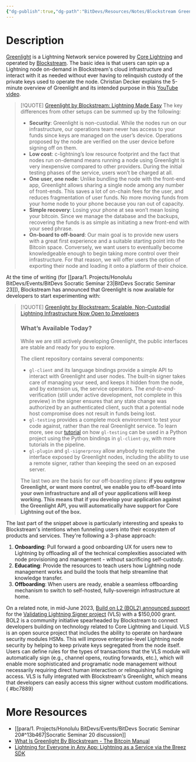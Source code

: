 ```yaml
---
{"dg-publish":true,"dg-path":"BitDevs/Resources/Notes/Blockstream Greenlight.md","permalink":"/bit-devs/resources/notes/blockstream-greenlight/","title":"Blockstream Greenlight","noteIcon":"3","created":"2023-06-10T23:15:26.237-10:00","updated":"2024-11-25T12:05:38.969-10:00"}
---
```




# Description

[Greenlight](https://blockstream.com/lightning/greenlight/) is a Lightning Network service powered by [Core Lightning](https://blockstream.com/lightning/) and operated by [Blockstream](https://blockstream.com/). The basic idea is that users can spin up a Lightning node on-demand in Blockstream's cloud infrastructure and interact with it as needed without ever having to relinquish custody of the private keys used to operate the node. Christian Decker explains the 5-minute overview of Greenlight and its intended purpose in this [YouTube video](https://youtu.be/u4ovmbDFJcY).

> [!QUOTE] [Greenlight by Blockstream: Lightning Made Easy](https://blog.blockstream.com/en-greenlight-by-blockstream-lightning-made-easy/)
> The key differences from other setups can be summed up by the following:
> - **Security**: Greenlight is non-custodial. While the nodes run on our infrastructure, our operations team never has access to your funds since keys are managed on the user’s device. Operations proposed by the node are verified on the user device before signing off on them.
> - **Low cost**: c-lightning’s low resource footprint and the fact that nodes run on-demand means running a node using Greenlight is very inexpensive compared to other providers. During the initial testing phases of the service, users won’t be charged at all.
> - **One user, one node**: Unlike bundling the node with the front-end app, Greenlight allows sharing a single node among any number of front-ends. This saves a lot of on-chain fees for the user, and reduces fragmentation of user funds. No more moving funds from your home node to your phone because you ran out of capacity.
> - **Simple recovery**: Losing your phone at sea won’t mean losing your bitcoin. Since we manage the database and the backups, recovering the funds is as simple as initiating a new front-end with your seed phrase.
> - **On-board to off-board**: Our main goal is to provide new users with a great first experience and a suitable starting point into the Bitcoin space. Conversely, we want users to eventually become knowledgeable enough to begin taking more control over their infrastructure. For that reason, we will offer users the option of exporting their node and loading it onto a platform of their choice.

At the time of writing (for [[para/1. Projects/Honolulu BitDevs/Events/BitDevs Socratic Seminar 23\|BitDevs Socratic Seminar 23]]), Blockstream has announced that Greenlight is now available for developers to start experimenting with: 

> [!QUOTE] [Greenlight by Blockstream: Scalable, Non-Custodial Lightning Infrastructure Now Open to Developers](https://blog.blockstream.com/greenlight-by-blockstream-scalable-non-custodial-lightning-infrastructure-now-open-to-developers/)
> ### What’s Available Today?
> While we are still actively developing Greenlight, the public interfaces are stable and ready for you to explore.
> 
> The client repository contains several components:
> - `gl-client` and its language bindings provide a simple API to interact with Greenlight and user nodes. The built-in signer takes care of managing your seed, and keeps it hidden from the node, and by extension us, the service operators. The _end-to-end_-verification (still under active development, not complete in this preview) in the signer ensures that any state change was authorized by an authenticated client, such that a potential node host compromise does not result in funds being lost.
> - `gl-testing` provides a complete mock environment to test your code against, rather than the real Greenlight service. To learn more, see our [tutorial](https://blockstream.github.io/greenlight/tutorials/testing/?ref=blog.blockstream.com) on how `gl-testing` can be used in a Python project using the Python bindings in `gl-client-py`, with more tutorials in the pipeline.
> - `gl-plugin` and `gl-signerproxy` allow anybody to replicate the interface exposed by Greenlight nodes, including the ability to use a remote signer, rather than keeping the seed on an exposed server.
> 
> The last two are the basis for our off-boarding plans: **if you outgrow Greenlight, or want more control, we enable you to off-board into your own infrastructure and all of your applications will keep working. This means that if you develop your application against the Greenlight API, you will automatically have support for Core Lightning out of the box.**

The last part of the snippet above is particularly interesting and speaks to Blockstream's intentions when funneling users into their ecosystem of products and services. They're following a 3-phase approach:
1. **Onboarding**: Pull forward a good onboarding UX for users new to Lightning by offloading all of the technical complexities associated with node provisioning and management - without sacrificing self-custody.
2. **Educating**: Provide the resources to teach users how Lightning node management works and build the tools that help streamline that knowledge transfer.
3. **Offboarding**: When users are ready, enable a seamless offboarding mechanism to switch to self-hosted, fully-sovereign infrastructure at home.

On a related note, in mid-June 2023, [Build on L2 (BOL2) announced support](https://community.corelightning.org/c/start-here/build-on-l2-supports-vls-integration-into-greenlight-with-150-000-grant) for the [Validating Lightning Signer project](https://vls.tech/?ref=nobsbitcoin.com) (VLS) with a $150,000 grant. BOL2 is a community initiative spearheaded by Blockstream to connect developers building on technology related to Core Lightning and Liquid. VLS is an open source project that includes the ability to operate on hardware security modules HSMs. This will improve enterprise-level Lightning node security by helping to keep private keys segregated from the node itself. Users can define rules for the types of transactions that the VLS module will automatically sign (e.g., channel opens, routing forwards, etc.), which will enable more sophisticated and programatic node management without necessarily requiring direct human interaction or relinquishing full signing access. VLS is fully integrated with Blockstream's Greenlight, which means that developers can easily access this signer without custom modifications.
{ #bc7889}


# More Resources
- [[para/1. Projects/Honolulu BitDevs/Events/BitDevs Socratic Seminar 20#^13b467\|Socratic Seminar 20 discussion]]
- [What Is Greenlight By Blockstream - The Bitcoin Manual](https://thebitcoinmanual.com/articles/greenlight-blockstream/)
- [Lightning for Everyone in Any App: Lightning as a Service via the Breez SDK](https://medium.com/breez-technology/lightning-for-everyone-in-any-app-lightning-as-a-service-via-the-breez-sdk-41d899057a1d)